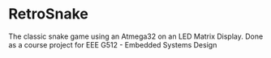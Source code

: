 # RetroSnake
The classic snake game using an Atmega32 on an LED Matrix Display. Done as a course project for EEE G512 - Embedded Systems Design
